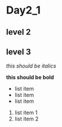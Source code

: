 # Day2_1

## level 2

## level 3

*this should be italics*

**this should be bold**

* list item
* list item
* list item



1. list item 1
2. list item 2
